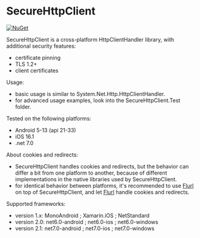 SecureHttpClient
================

[![NuGet](https://img.shields.io/nuget/v/securehttpclient.svg?label=NuGet)](https://www.nuget.org/packages/securehttpclient/)

SecureHttpClient is a cross-platform HttpClientHandler library, with additional security features:
- certificate pinning
- TLS 1.2+
- client certificates

Usage:
- basic usage is similar to System.Net.Http.HttpClientHandler. 
- for advanced usage examples, look into the SecureHttpClient.Test folder.

Tested on the following platforms:
- Android 5-13 (api 21-33)
- iOS 16.1
- .net 7.0

About cookies and redirects:
- SecureHttpClient handles cookies and redirects, but the behavior can differ a bit from one platform to another, because of different implementations in the native libraries used by SecureHttpClient.
- for identical behavior between platforms, it's recommended to use [Flurl](https://github.com/tmenier/Flurl) on top of SecureHttpClient, and let [Flurl](https://github.com/tmenier/Flurl) handle cookies and redirects.

Supported frameworks:
- version 1.x: MonoAndroid ; Xamarin.iOS ; NetStandard
- version 2.0: net6.0-android ; net6.0-ios ; net6.0-windows
- version 2.1: net7.0-android ; net7.0-ios ; net7.0-windows
